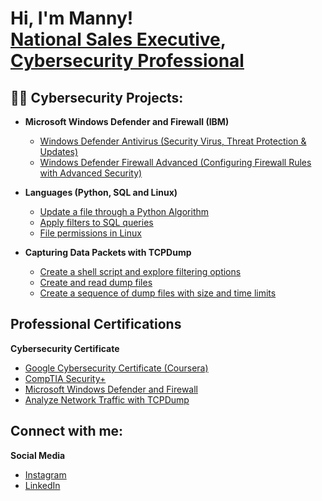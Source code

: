 <h1>Hi, I'm Manny! <br/><a href="https://github.com/Druidia40">National Sales Executive</a>, <a href="https://www.linkedin.com/in/emanuel-concepcion-a4948a90/">Cybersecurity Professional</a> </h1>

<h2>👨‍💻 Cybersecurity Projects:</h2>

- <b> Microsoft Windows Defender and Firewall (IBM) </b>
  - [Windows Defender Antivirus (Security Virus, Threat Protection & Updates)](https://github.com/Druidia40/MicrosoftWindowsDefenderLab)
  - [Windows Defender Firewall Advanced (Configuring Firewall Rules with Advanced Security)](https://github.com/Druidia40/Windows_Defender_Firewall/blob/main/README.md)
- <b>Languages (Python, SQL and Linux) </b>
  - [Update a file through a Python Algorithm](https://github.com/Druidia40/Python)
  - [Apply filters to SQL queries](https://github.com/Druidia40/SQL)
  - [File permissions in Linux](https://github.com/Druidia40/Linux)
  
- <b> Capturing Data Packets with TCPDump </b>
  - [Create a shell script and explore filtering options]()
  - [Create and read dump files]()
  - [Create a sequence of dump files with size and time limits]()

<h2> Professional Certifications</h2>

<b> Cybersecurity Certificate </b>
- [Google Cybersecurity Certificate (Coursera)](https://coursera.org/verify/professional-cert/TJ9Z67C52KXP)
- [CompTIA Security+](https://www.credly.com/badges/20624ad9-4407-456b-bb12-18110caf5c95)
- [Microsoft Windows Defender and Firewall](https://www.coursera.org/account/accomplishments/certificate/K9K4FLYMHSBV)
- [Analyze Network Traffic with TCPDump](https://www.coursera.org/account/accomplishments/verify/DE44T7YRD2RM)

<h2>Connect with me:</h2>
<b> Social Media </b>

- [Instagram](https://www.instagram.com/MannyConcepcion/)
- [LinkedIn](https://www.linkedin.com/in/emanuel-concepcion-a4948a90/)

